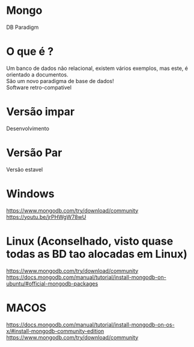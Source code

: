 # Mongo
DB Paradigm

# O que é ?

 Um banco de dados não relacional, existem vários exemplos, mas este, é orientado a documentos.<br>
 São um novo paradigma de base de dados!<br>
 Software retro-compativel
 
# Versão impar
  Desenvolvimento

# Versão Par
  Versão estavel



# Windows
https://www.mongodb.com/try/download/community
https://youtu.be/jrPHWgW78wU

# Linux (Aconselhado, visto quase todas as BD tao alocadas em Linux)
https://www.mongodb.com/try/download/community
https://docs.mongodb.com/manual/tutorial/install-mongodb-on-ubuntu/#official-mongodb-packages
  
# MACOS
https://docs.mongodb.com/manual/tutorial/install-mongodb-on-os-x/#install-mongodb-community-edition
https://www.mongodb.com/try/download/community


